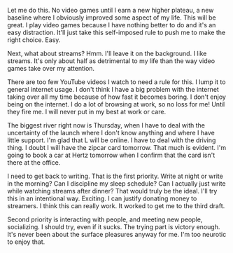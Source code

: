 Let me do this. No video games until I earn a new higher plateau, a new baseline where I obviously improved some aspect of my life. This will be great. I play video games because I have nothing better to do and it's an easy distraction. It'll just take this self-imposed rule to push me to make the right choice. Easy.

Next, what about streams? Hmm. I'll leave it on the background. I like streams. It's only about half as detrimental to my life than the way video games take over my attention.

There are too few YouTube videos I watch to need a rule for this. I lump it to general internet usage. I don't think I have a big problem with the internet taking over all my time because of how fast it becomes boring. I don't enjoy being on the internet. I do a lot of browsing at work, so no loss for me! Until they fire me. I will never put in my best at work or care.

The biggest river right now is Thursday, when I have to deal with the uncertainty of the launch where I don't know anything and where I have little support. I'm glad that L will be online. I have to deal with the driving thing. I doubt I will have the zipcar card tomorrow. That much is evident. I'm going to book a car at Hertz tomorrow when I confirm that the card isn't there at the office.

I need to get back to writing. That is the first priority. Write at night or write in the morning? Can I discipline my sleep schedule? Can I actually just write while watching streams after dinner? That would truly be the ideal. I'll try this in an intentional way. Exciting. I can justify donating money to streamers. I think this can really work. It worked to get me to the third draft.

Second priority is interacting with people, and meeting new people, socializing. I should try, even if it sucks. The trying part is victory enough. It's never been about the surface pleasures anyway for me. I'm too neurotic to enjoy that.
